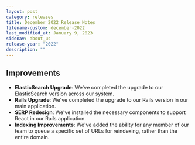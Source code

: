 ```yaml
---
layout: post
category: releases
title: December 2022 Release Notes
filename-custom: december-2022
last_modified_at: January 9, 2023
sidenav: about_us
release-year: "2022"
description: ""
---
```

## Improvements 
* **ElasticSearch Upgrade**: We've completed the upgrade to our ElasticSearch version across our system.
* **Rails Upgrade**: We've completed the upgrade to our Rails version in our main application.
* **SERP Redesign**: We've installed the necessary components to support React in our Rails application.
* **Indexing Improvements**: We've added the ability for any member of our team to queue a specific set of URLs for reindexing, rather than the entire domain. 
